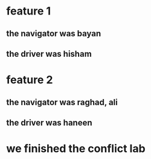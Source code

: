 # feature 1
## the navigator was bayan
## the driver was hisham
# feature 2
## the navigator was raghad, ali
## the driver was haneen
# we finished the conflict lab
